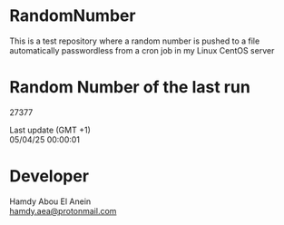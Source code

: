 # RandomNumber    
This is a test repository where a random number is pushed to a file automatically passwordless from a cron job in my Linux CentOS server    
# Random Number of the last run   
27377
      
Last update (GMT +1)    
05/04/25 00:00:01
# Developer    
Hamdy Abou El Anein   
hamdy.aea@protonmail.com
